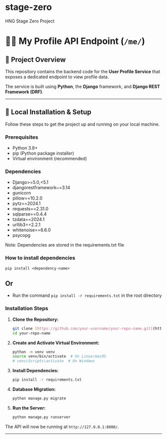 # stage-zero
HNG Stage Zero Project
# 🧑‍💻 My Profile API Endpoint (`/me/`)

## 📄 Project Overview

This repository contains the backend code for the **User Profile Service** that exposes a dedicated endpoint to view profile data.

The service is built using **Python**, the **Django** framework, and **Django REST Framework (DRF)**.

***

## 🚀 Local Installation & Setup

Follow these steps to get the project up and running on your local machine.

### Prerequisites

* Python 3.8+
* pip (Python package installer)
* Virtual environment (recommended)

### Dependencies
* Django>=5.0,<5.1
* djangorestframework~=3.14
* gunicorn
* pillow==10.2.0
* pytz==2024.1
* requests==2.31.0
* sqlparse==0.4.4
* tzdata==2024.1
* urllib3==2.2.1
* whitenoise==6.6.0
* psycopg

Note: Dependencies are stored in the requirements.txt file

### How to install dependencies
`pip install <dependency-name>`
## Or
* Run the command `pip install -r requirements.txt` in the root directory

### Installation Steps

1.  **Clone the Repository:**
    ```bash
    git clone [https://github.com/your-username/your-repo-name.git](https://github.com/your-username/your-repo-name.git)
    cd your-repo-name
    ```

2.  **Create and Activate Virtual Environment:**
    ```bash
    python -m venv venv
    source venv/bin/activate  # On Linux/macOS
    # venv\Scripts\activate  # On Windows
    ```

3.  **Install Dependencies:**
    ```bash
    pip install -r requirements.txt
    ```

4.  **Database Migration:**
    ```bash
    python manage.py migrate
    ```

5.  **Run the Server:**
    ```bash
    python manage.py runserver
    ```

The API will now be running at `http://127.0.0.1:8000/`.

***

